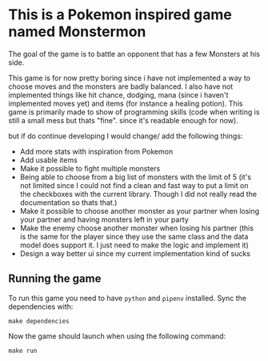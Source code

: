 # This is a Pokemon inspired game named Monstermon

The goal of the game is to battle an opponent that has a few Monsters at his side.

This game is for now pretty boring since i have not implemented a way to choose moves and the monsters are badly balanced.
I also have not implemented things like hit chance, dodging, mana (since i haven't implemented moves yet) and items (for instance a healing potion).
This game is primarily made to show of programming skills (code when writing is still a small mess but thats "fine". since it's readable enough for now).

but if do continue developing I would change/ add the following things:

- Add more stats with inspiration from Pokemon
- Add usable items
- Make it possible to fight multiple monsters
- Being able to choose from a big list of monsters with the limit of 5 (it's not limited since I could not find a clean and fast way to put a limit on the checkboxes with the current library. Though I did not really read the documentation so thats that.)
- Make it possible to choose another monster as your partner when losing your partner and having monsters left in your party
- Make the enemy choose another monster when losing his partner (this is the same for the player since they use the same class and the data model does support it. I just need to make the logic and implement it)
- Design a way better ui since my current implementation kind of sucks

## Running the game

To run this game you need to have `python` and `pipenv` installed.
Sync the dependencies with:

```shell
make dependencies
```

Now the game should launch when using the following command:

```shell
make run
```
